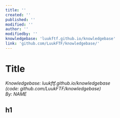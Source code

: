 ```yaml
---
title: ''
created: ''
published: ''
modified: ''
author: ''
modifiedby: ''
knowledgebase: 'luukftf.github.io/knowledgebase'
link: 'github.com/LuukFTF/knowledgebase/'
---
```


# Title

*Knowledgebase: luukftf.github.io/knowledgebase*  
*(code: github.com/LuukFTF/knowledgebase)*  
*By: NAME*
<!-- Editted by: NAME, NAME, NAME -->

## h1